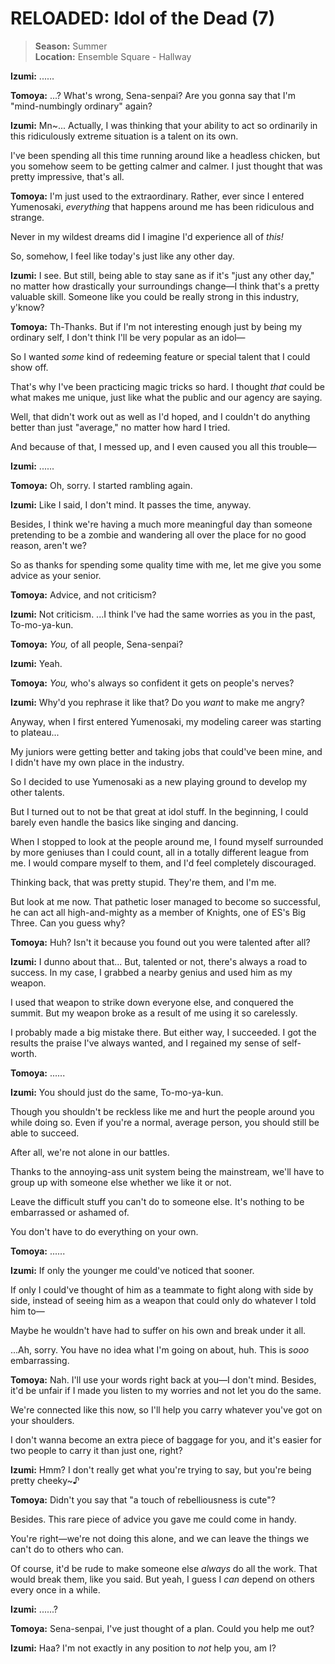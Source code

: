 # RELOADED: Idol of the Dead (7)

> **Season:**  Summer<br>
> **Location:**  Ensemble Square - Hallway

<!-----
NEW: Check the "Suppress top comment" option to remove this info from the output.

Conversion time: 0.456 seconds.


Using this Markdown file:

1. Paste this output into your source file.
2. See the notes and action items below regarding this conversion run.
3. Check the rendered output (headings, lists, code blocks, tables) for proper
   formatting and use a linkchecker before you publish this page.

Conversion notes:

* Docs to Markdown version 1.0β29
* Tue Apr 20 2021 22:24:17 GMT-0700 (PDT)
* Source doc: Untitled document
----->


**Izumi:** ......

**Tomoya:** ...? What's wrong, Sena-senpai? Are you gonna say that I'm "mind-numbingly ordinary" again?

**Izumi:** Mn~... Actually, I was thinking that your ability to act so ordinarily in this ridiculously extreme situation is a talent on its own.

I've been spending all this time running around like a headless chicken, but you somehow seem to be getting calmer and calmer. I just thought that was pretty impressive, that's all.

**Tomoya:** I'm just used to the extraordinary. Rather, ever since I entered Yumenosaki, *everything* that happens around me has been ridiculous and strange.

Never in my wildest dreams did I imagine I'd experience all of *this!*

So, somehow, I feel like today's just like any other day.

**Izumi:** I see. But still, being able to stay sane as if it's "just any other day," no matter how drastically your surroundings change—I think that's a pretty valuable skill. Someone like you could be really strong in this industry, y'know?

**Tomoya:** Th-Thanks. But if I'm not interesting enough just by being my ordinary self, I don't think I'll be very popular as an idol—

So I wanted *some* kind of redeeming feature or special talent that I could show off.

That's why I've been practicing magic tricks so hard. I thought *that* could be what makes me unique, just like what the public and our agency are saying.

Well, that didn't work out as well as I'd hoped, and I couldn't do anything better than just "average," no matter how hard I tried.

And because of that, I messed up, and I even caused you all this trouble—

**Izumi:** ......

**Tomoya:** Oh, sorry. I started rambling again.

**Izumi:** Like I said, I don't mind. It passes the time, anyway.

Besides, I think we're having a much more meaningful day than someone pretending to be a zombie and wandering all over the place for no good reason, aren't we?

So as thanks for spending some quality time with me, let me give you some advice as your senior.

**Tomoya:** Advice, and not criticism?

**Izumi:** Not criticism. ...I think I've had the same worries as you in the past, To-mo-ya-kun.

**Tomoya:** *You,* of all people, Sena-senpai?

**Izumi:** Yeah.

**Tomoya:** *You,* who's always so confident it gets on people's nerves?

**Izumi:** Why'd you rephrase it like that? Do you *want* to make me angry?

Anyway, when I first entered Yumenosaki, my modeling career was starting to plateau...

My juniors were getting better and taking jobs that could've been mine, and I didn't have my own place in the industry.

So I decided to use Yumenosaki as a new playing ground to develop my other talents.

But I turned out to not be that great at idol stuff. In the beginning, I could barely even handle the basics like singing and dancing.

When I stopped to look at the people around me, I found myself surrounded by more geniuses than I could count, all in a totally different league from me. I would compare myself to them, and I'd feel completely discouraged.

Thinking back, that was pretty stupid. They're them, and I'm me.

But look at me now. That pathetic loser managed to become so successful, he can act all high-and-mighty as a member of Knights, one of ES's Big Three. Can you guess why?

**Tomoya:** Huh? Isn't it because you found out you were talented after all?

**Izumi:** I dunno about that... But, talented or not, there's always a road to success. In my case, I grabbed a nearby genius and used him as my weapon.

I used that weapon to strike down everyone else, and conquered the summit. But my weapon broke as a result of me using it so carelessly.

I probably made a big mistake there. But either way, I succeeded. I got the results the praise I've always wanted, and I regained my sense of self-worth.

**Tomoya:** ......

**Izumi:** You should just do the same, To-mo-ya-kun.

Though you shouldn't be reckless like me and hurt the people around you while doing so. Even if you're a normal, average person, you should still be able to succeed.

After all, we're not alone in our battles.

Thanks to the annoying-ass unit system being the mainstream, we'll have to group up with someone else whether we like it or not.

Leave the difficult stuff you can't do to someone else. It's nothing to be embarrassed or ashamed of.

You don't have to do everything on your own.

**Tomoya:** ......

**Izumi:** If only the younger me could've noticed that sooner.

If only I could've thought of him as a teammate to fight along with side by side, instead of seeing him as a weapon that could only do whatever I told him to—

Maybe he wouldn't have had to suffer on his own and break under it all.

...Ah, sorry. You have no idea what I'm going on about, huh. This is *sooo* embarrassing.

**Tomoya:** Nah. I'll use your words right back at you—I don't mind. Besides, it'd be unfair if I made you listen to my worries and not let you do the same.

We're connected like this now, so I'll help you carry whatever you've got on your shoulders.

I don't wanna become an extra piece of baggage for you, and it's easier for two people to carry it than just one, right?

**Izumi:** Hmm? I don't really get what you're trying to say, but you're being pretty cheeky~♪

**Tomoya:** Didn't you say that "a touch of rebelliousness is cute"?

Besides. This rare piece of advice you gave me could come in handy.

You're right—we're not doing this alone, and we can leave the things we can't do to others who can.

Of course, it'd be rude to make someone else *always* do all the work. That would break them, like you said. But yeah, I guess I *can* depend on others every once in a while.

**Izumi:** ......?

**Tomoya:** Sena-senpai, I've just thought of a plan. Could you help me out?

**Izumi:** Haa? I'm not exactly in any position to *not* help you, am I?
